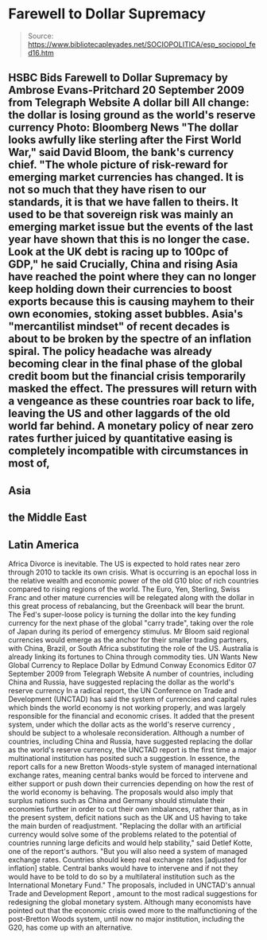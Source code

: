 # Farewell to Dollar Supremacy

> Source: https://www.bibliotecapleyades.net/SOCIOPOLITICA/esp_sociopol_fed16.htm

HSBC Bids Farewell to Dollar Supremacy
by Ambrose Evans-Pritchard
20 September 2009
from
Telegraph Website
A dollar bill
All change: the dollar is losing ground as the world's reserve currency
Photo: Bloomberg News
"The dollar looks awfully like sterling
after the First World War," said David Bloom, the bank's currency
chief.
"The whole picture of risk-reward for emerging market currencies has
changed. It is not so much that they have risen to our standards, it is
that we have fallen to theirs. It used to be that sovereign risk was
mainly an emerging market issue but the events of the last year have
shown that this is no longer the case. Look at the UK debt is racing
up to 100pc of GDP," he said
Crucially, China and rising Asia have reached
the point where they can no longer keep holding down their currencies to
boost exports because this is causing mayhem to their own economies, stoking
asset bubbles.
Asia's "mercantilist mindset" of recent decades
is about to be broken by the spectre of an inflation spiral.
The policy headache was already becoming clear in the final phase of the
global credit boom but the financial crisis temporarily masked the effect.
The pressures will return with a vengeance as these countries roar back to
life, leaving the US and other laggards of the old world far behind.
A monetary policy of near zero rates further juiced by quantitative easing
is completely incompatible with circumstances in most of,
-
Asia
-
the Middle East
-
Latin America
-
Africa
Divorce is inevitable.
The US is expected to hold rates near zero
through 2010 to tackle its own crisis.
What is occurring is an epochal loss in the relative wealth and economic
power of the old G10 bloc of rich countries compared to rising regions of
the world. The Euro, Yen, Sterling, Swiss Franc and other mature currencies
will be relegated along with the dollar in this great process of
rebalancing, but the Greenback will bear the brunt.
The Fed's super-loose policy is turning the dollar into the key funding
currency for the next phase of the global "carry trade", taking over the
role of Japan during its period of emergency stimulus.
Mr Bloom said regional currencies would emerge as the anchor for their
smaller trading partners, with China, Brazil, or South Africa substituting
the role of the US.
Australia is already linking its fortunes to
China through commodity ties.
UN Wants New Global Currency to Replace
Dollar
by Edmund Conway
Economics Editor
07 September 2009
from
Telegraph Website
A number of countries,
including China and Russia,
have suggested replacing the
dollar as the world's reserve currency
In a radical report, the UN Conference on
Trade and Development (UNCTAD)
has said the system of currencies and capital rules which binds the world
economy is not working properly, and was largely responsible for the
financial and economic crises.
It added that the present system, under which the dollar acts as the world's
reserve currency , should be subject to a wholesale reconsideration.
Although a number of countries, including China and Russia, have suggested
replacing the dollar as the world's reserve currency, the UNCTAD report is
the first time a major multinational institution has posited such a
suggestion.
In essence, the report calls for a new
Bretton Woods-style system of managed
international exchange rates, meaning central banks would be forced to
intervene and either support or push down their currencies depending on how
the rest of the world economy is behaving.
The proposals would also imply that surplus nations such as China and
Germany should stimulate their economies further in order to cut their own
imbalances, rather than, as in the present system, deficit nations such as
the UK and US having to take the main burden of readjustment.
"Replacing the dollar with an artificial
currency would solve some of the problems related to the potential of
countries running large deficits and would help stability," said
Detlef Kotte, one of the report's authors.
"But you will also need a system of managed
exchange rates. Countries should keep real exchange rates [adjusted for
inflation] stable. Central banks would have to intervene and if not they
would have to be told to do so by a multilateral institution such as the
International Monetary Fund."
The proposals, included in UNCTAD's annual
Trade and Development Report , amount to the most radical suggestions
for redesigning the global monetary system.
Although many economists have pointed out that the economic crisis owed more
to the malfunctioning of the post-Bretton Woods system, until now no major
institution, including
the G20, has come up with an alternative.
